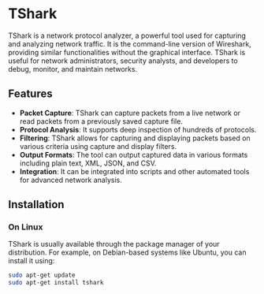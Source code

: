 # TShark

TShark is a network protocol analyzer, a powerful tool used for capturing and analyzing network traffic. It is the command-line version of Wireshark, providing similar functionalities without the graphical interface. TShark is useful for network administrators, security analysts, and developers to debug, monitor, and maintain networks.

## Features

- **Packet Capture**: TShark can capture packets from a live network or read packets from a previously saved capture file.
- **Protocol Analysis**: It supports deep inspection of hundreds of protocols.
- **Filtering**: TShark allows for capturing and displaying packets based on various criteria using capture and display filters.
- **Output Formats**: The tool can output captured data in various formats including plain text, XML, JSON, and CSV.
- **Integration**: It can be integrated into scripts and other automated tools for advanced network analysis.

## Installation

### On Linux

TShark is usually available through the package manager of your distribution. For example, on Debian-based systems like Ubuntu, you can install it using:

```sh
sudo apt-get update
sudo apt-get install tshark
